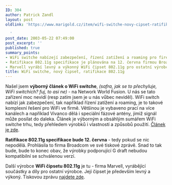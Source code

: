 ```yaml
---
ID: 304
author: Patrick Zandl
layout: post
oldlink: 'https://www.marigold.cz/item/wifi-switche-novy-cipset-ratifikace-802-11g

  '
post_date: 2003-05-22 07:49:00
post_excerpt: ''
published: true
summary_points:
- WiFi switche nabízejí zabezpečení, řízení zatížení a roaming pro firemní WiFi.
- Ratifikace 802.11g specifikace je plánována na 12. června firmou Broadcom.
- Marvell vyrábí levný a výkonný WiFi čipset 802.11g pro ostatní výrobce.
title: WiFi switche, nový čipset, ratifikace 802.11g
---
```


<p>
Našel jsem <STRONG>výborný článek o WiFi switche</STRONG>, <EM>(safra, jak se to přechyluje, WiFi switchích? fuj, to asi ne)</EM> - na Network World Fusion. U nás se tato zařízení moc nevidí (resp zatím jsem je u nás vůbec neviděl). WiFi switch nabízí jak zabezpečení, tak například řízení zatížení a roaming, je to takové komplexní řešení pro WiFi ve firmě. Většinou je vybaveno prací na více kanálech a například Vivanco dělá i speciální fázové antény, jimiž signál může posílat do daleka. Článek je výborným a obsáhlým sumářem WiFi switche trhu, tedy přehledem výrobků i vlastností a způsobů použití. <A href="http://www.nwfusion.com/techinsider/2003/0519techinsidermain.html" target=_blank>Článek je zde</A>. </p>

<p>
<STRONG>Ratifikace 802.11g specifikace bude 12. června</STRONG> - tedy pokud se nic nepodělá. Prohlásila to firma Broadcom ve své tiskové zprávě. Snad to tak bude, bude to konec obav, že výrobky podporující G draft nebudou kompatibilní se schválenou verzí.</p>

<p>
Další výrobce <STRONG>WiFi čipsetu 802.11g</STRONG>&#160;je tu - firma Marvell, vyrábějící součástky a díly pro ostatní výrobce. Její čipset je především levný a výkoný. Tiskovou zprávu <A href="http://www.businesswire.com/cgi-bin/cb_headline.cgi?&amp;story_file=bw.052003/231405371&amp;directory=/google&amp;header_file=header.htm&amp;footer_file" target=_blank>najdete zde</A>. </p>